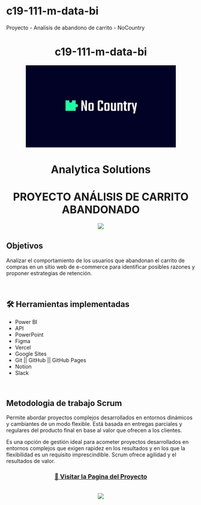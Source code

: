 # c19-111-m-data-bi
Proyecto - Analisis de abandono de carrito - NoCountry
<h1 align="center"> c19-111-m-data-bi </h1>

<p align="center" >
     <img width="400" heigth="200" src="img/NoCountry.png">
</p>
<h1 align="center"> Analytica Solutions </h1> 
 <h1 align="center"> PROYECTO ANÁLISIS DE CARRITO ABANDONADO </h1>
 </h1>
<p align="center" >
     <img width="500" heigth="300" src="img/Portada logo.png">
</p>
 <h2>Objetivos</h2>
Analizar el comportamiento de los usuarios que
abandonan el carrito de compras en un sitio web de e-commerce para identificar
posibles razones y proponer estrategias de retención.
</p>

<br />

## 🛠️ Herramientas implementadas 
  - Power BI
  - API
  - PowerPoint
  - Figma 
  - Vercel
  - Google Sites
  - Git || GitHub || GitHub Pages
  - Notion
  - Slack

<br>
<h2>Metodologia de trabajo Scrum</h2>
<p>Permite abordar proyectos complejos desarrollados en entornos dinámicos y cambiantes de un modo flexible. Está basada en entregas parciales y regulares del producto final en base al valor que ofrecen a los clientes.

Es una opción de gestión ideal para acometer proyectos desarrollados en entornos complejos que exigen rapidez en los resultados y en los que la flexibilidad es un requisito imprescindible. Scrum ofrece agilidad y el resultados de valor.</p>

<div align="center">
  <h3>
    <a href="" >
      🔗 Visitar la Pagina del Proyecto
    </a>
</div>
<br />
<div align="center">
    <a href="https://skillicons.dev">
      <img src="https://skillicons.dev/icons?i=git,github,figma" />
    </a>
</div>
<br />

<br />
